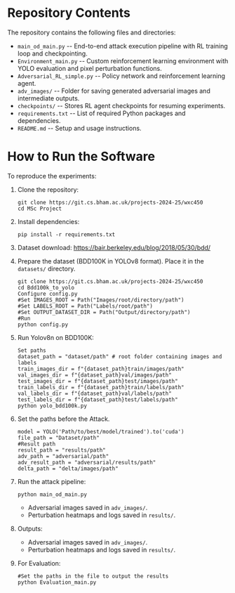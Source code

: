 

# Repository Contents
The repository contains the following files and directories:
- `main_od_main.py` -- End-to-end attack execution pipeline with RL training loop and checkpointing.
- `Environment_main.py` -- Custom reinforcement learning environment with YOLO evaluation and pixel perturbation functions.
- `Adversarial_RL_simple.py` -- Policy network and reinforcement learning agent.
- `adv_images/` -- Folder for saving generated adversarial images and intermediate outputs.
- `checkpoints/` -- Stores RL agent checkpoints for resuming experiments.
- `requirements.txt` -- List of required Python packages and dependencies.
- `README.md` -- Setup and usage instructions.

# How to Run the Software
To reproduce the experiments:

1. Clone the repository:
   ```
   git clone https://git.cs.bham.ac.uk/projects-2024-25/wxc450
   cd MSc Project
   ```

2. Install dependencies:
   ```
   pip install -r requirements.txt
   ```

3. Dataset download: https://bair.berkeley.edu/blog/2018/05/30/bdd/

4. Prepare the dataset (BDD100K in YOLOv8 format). Place it in the `datasets/` directory.
   ```
   git clone https://git.cs.bham.ac.uk/projects-2024-25/wxc450
   cd Bdd100k_to_yolo
   Configure config.py
   #Set IMAGES_ROOT = Path("Images/root/directory/path")
   #Set LABELS_ROOT = Path("Labels/root/path")
   #Set OUTPUT_DATASET_DIR = Path("Output/directory/path")
   #Run
   python config.py
   ```

5. Run Yolov8n on BDD100K:
   ```
   Set paths
   dataset_path = "dataset/path" # root folder containing images and labels
   train_images_dir = f"{dataset_path}train/images/path"
   val_images_dir = f"{dataset_path}val/images/path"
   test_images_dir = f"{dataset_path}test/images/path"
   train_labels_dir = f"{dataset_path}train/labels/path"
   val_labels_dir = f"{dataset_path}val/labels/path"
   test_labels_dir = f"{dataset_path}test/labels/path"
   python yolo_bdd100k.py
   ```

6. Set the paths before the Attack.
   ```
   model = YOLO('Path/to/best/model/trained').to('cuda')
   file_path = "Dataset/path"
   #Result path
   result_path = "results/path"
   adv_path = "adversarial/path"
   adv_result_path = "adversarial/results/path"
   delta_path = "delta/images/path"
   ```

7. Run the attack pipeline:
   ```
   python main_od_main.py
   ```
   - Adversarial images saved in `adv_images/`.
   - Perturbation heatmaps and logs saved in `results/`.

8. Outputs:
   - Adversarial images saved in `adv_images/`.
   - Perturbation heatmaps and logs saved in `results/`.

9. For Evaluation:
   ```
   #Set the paths in the file to output the results
   python Evaluation_main.py
   ```